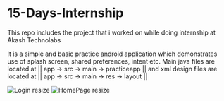 # 15-Days-Internship

This repo includes the project that i worked on while doing internship at Akash Technolabs

It is a simple and basic practice android application which demonstrates use of splash screen, shared preferences, intent etc.
Main java files are located at || app -> src -> main -> practiceapp  || and xml design files are located at || app -> src -> main -> res -> layout ||

![Login resize](https://user-images.githubusercontent.com/48171547/125735205-75f0c9be-b1f5-4562-ac29-cd4ed3183765.jpg) 
![HomePage resize](https://user-images.githubusercontent.com/48171547/125735041-789994cd-a623-419a-914e-14b28ef19c37.jpg)

